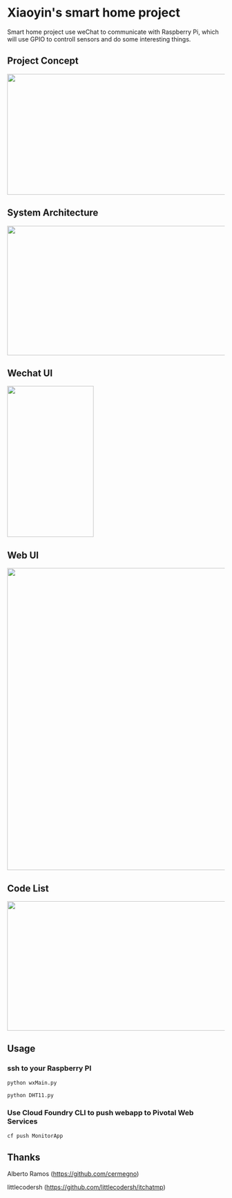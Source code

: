 # Xiaoyin's smart home project

Smart home project use weChat to communicate with Raspberry Pi, which will use GPIO to controll sensors and do some interesting things.

## Project Concept
<div align=left><img width="550" height="280" src="https://raw.githubusercontent.com/lxyoutlook/smarthome/master/common/images/concept.png"/></div>

## System Architecture
<div align=left><img width="650" height="300" src="https://raw.githubusercontent.com/lxyoutlook/smarthome/master/common/images/architecuture.png"/></div>

## Wechat UI
<div align=left><img width="200" height="350" src="https://raw.githubusercontent.com/lxyoutlook/smarthome/master/common/images/wechatUI.png"/></div>

## Web UI
<div align=left><img width="600" height="700" src="https://raw.githubusercontent.com/lxyoutlook/smarthome/master/common/images/WebUI.png"/></div>

## Code List
<div align=left><img width="600" height="300" src="https://raw.githubusercontent.com/lxyoutlook/smarthome/master/common/images/codelist.png"/></div>

## Usage
### ssh to your Raspberry PI
```Bash
python wxMain.py
```
```Bash
python DHT11.py
```
### Use Cloud Foundry CLI to push webapp to Pivotal Web Services
```Bash
cf push MonitorApp
```

## Thanks
Alberto Ramos (https://github.com/cermegno)

littlecodersh (https://github.com/littlecodersh/itchatmp)


